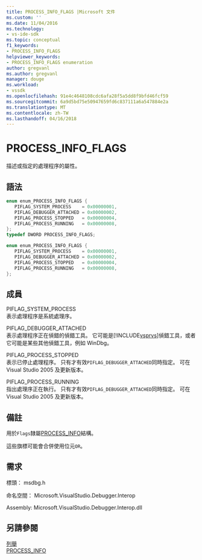 ```yaml
---
title: PROCESS_INFO_FLAGS |Microsoft 文件
ms.custom: ''
ms.date: 11/04/2016
ms.technology:
- vs-ide-sdk
ms.topic: conceptual
f1_keywords:
- PROCESS_INFO_FLAGS
helpviewer_keywords:
- PROCESS_INFO_FLAGS enumeration
author: gregvanl
ms.author: gregvanl
manager: douge
ms.workload:
- vssdk
ms.openlocfilehash: 91e4c4648108cdc6afa28f5a5dd8f9bfd46fcf59
ms.sourcegitcommit: 6a9d5bd75e50947659fd6c837111a6a547884e2a
ms.translationtype: MT
ms.contentlocale: zh-TW
ms.lasthandoff: 04/16/2018
---
```

# <a name="processinfoflags"></a>PROCESS_INFO_FLAGS

描述或指定的處理程序的屬性。

## <a name="syntax"></a>語法

```cpp
enum enum_PROCESS_INFO_FLAGS { 
   PIFLAG_SYSTEM_PROCESS    = 0x00000001,
   PIFLAG_DEBUGGER_ATTACHED = 0x00000002,
   PIFLAG_PROCESS_STOPPED   = 0x00000004,
   PIFLAG_PROCESS_RUNNING   = 0x00000008,
};
typedef DWORD PROCESS_INFO_FLAGS;
```

```csharp
enum enum_PROCESS_INFO_FLAGS { 
   PIFLAG_SYSTEM_PROCESS    = 0x00000001,
   PIFLAG_DEBUGGER_ATTACHED = 0x00000002,
   PIFLAG_PROCESS_STOPPED   = 0x00000004,
   PIFLAG_PROCESS_RUNNING   = 0x00000008,
};
```

## <a name="members"></a>成員

PIFLAG_SYSTEM_PROCESS  
表示處理程序是系統處理序。

PIFLAG_DEBUGGER_ATTACHED  
表示處理程序正在偵錯的偵錯工具。 它可能是[!INCLUDE[vsprvs](../../../code-quality/includes/vsprvs_md.md)]偵錯工具，或者它可能是某些其他偵錯工具，例如 WinDbg。

PIFLAG_PROCESS_STOPPED  
表示已停止處理程序。 只有才有效`PIFLAG_DEBUGGER_ATTACHED`同時指定。 可在 Visual Studio 2005 及更新版本。

PIFLAG_PROCESS_RUNNING  
指出處理序正在執行。 只有才有效`PIFLAG_DEBUGGER_ATTACHED`同時指定。 可在 Visual Studio 2005 及更新版本。

## <a name="remarks"></a>備註

用於`Flags`隸屬[PROCESS_INFO](../../../extensibility/debugger/reference/process-info.md)結構。

這些旗標可能會合併使用位元`OR`。

## <a name="requirements"></a>需求

標頭： msdbg.h

命名空間： Microsoft.VisualStudio.Debugger.Interop

Assembly: Microsoft.VisualStudio.Debugger.Interop.dll

## <a name="see-also"></a>另請參閱

[列舉](../../../extensibility/debugger/reference/enumerations-visual-studio-debugging.md)  
[PROCESS_INFO](../../../extensibility/debugger/reference/process-info.md)